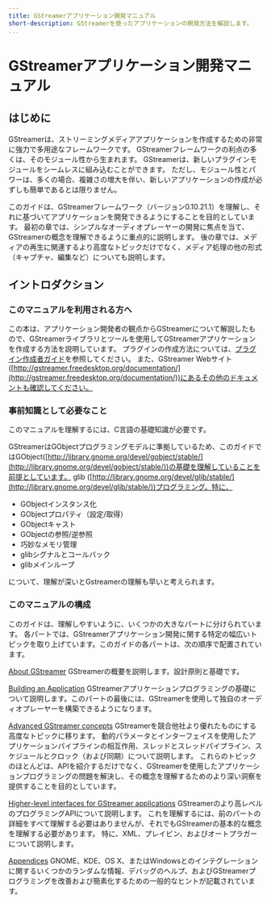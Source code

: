 ```yaml
---
title: GStreamerアプリケーション開発マニュアル
short-description: GStreamerを使ったアプリケーションの開発方法を解説します。
...
```


# GStreamerアプリケーション開発マニュアル

## はじめに

GStreamerは、ストリーミングメディアアプリケーションを作成するための非常に強力で多用途なフレームワークです。
GStreamerフレームワークの利点の多くは、そのモジュール性から生まれます。
GStreamerは、新しいプラグインモジュールをシームレスに組み込むことができます。
ただし、モジュール性とパワーは、多くの場合、複雑さの増大を伴い、新しいアプリケーションの作成が必ずしも簡単であるとは限りません。

このガイドは、GStreamerフレームワーク（バージョン0.10.21.1）を理解し、それに基づいてアプリケーションを開発できるようにすることを目的としています。
最初の章では、シンプルなオーディオプレーヤーの開発に焦点を当て、GStreamerの概念を理解できるように重点的に説明します。
後の章では、メディアの再生に関連するより高度なトピックだけでなく、メディア処理の他の形式（キャプチャ、編集など）についても説明します。

## イントロダクション

### このマニュアルを利用される方へ

この本は、アプリケーション開発者の観点からGStreamerについて解説したもので、GStreamerライブラリとツールを使用してGStreamerアプリケーションを作成する方法を説明しています。
プラグインの作成方法については、[プラグイン作成者ガイド](http://gstreamer.freedesktop.org/data/doc/gstreamer/head/pwg/html/index.html)を参照してください。
また、GStreamer Webサイト([http://gstreamer.freedesktop.org/documentation/](http://gstreamer.freedesktop.org/documentation/))にあるその他のドキュメントも確認してください。

### 事前知識として必要なこと

このマニュアルを理解するには、C言語の基礎知識が必要です。

GStreamerはGObjectプログラミングモデルに準拠しているため、このガイドではGObject([http://library.gnome.org/devel/gobject/stable/](http://library.gnome.org/devel/gobject/stable/))の基礎を理解していることを前提としています。
glib ([http://library.gnome.org/devel/glib/stable/](http://library.gnome.org/devel/glib/stable/))プログラミング。特に、

- GObjectインスタンス化
- GObjectプロパティ（設定/取得）
- GObjectキャスト
- GObjectの参照/逆参照
- 巧妙なメモリ管理
- glibシグナルとコールバック
- glibメインループ

について、理解が深いとGstreamerの理解も早いと考えられます。

### このマニュアルの構成

このガイドは、理解しやすいように、いくつかの大きなパートに分けられています。
各パートでは、GStreamerアプリケーション開発に関する特定の幅広いトピックを取り上げています。このガイドの各パートは、次の順序で配置されています。

[About GStreamer][about]
GStreamerの概要を説明します。設計原則と基礎です。

[Building an Application][app-building]
GStreamerアプリケーションプログラミングの基礎について説明します。このパートの最後には、GStreamerを使用して独自のオーディオプレーヤーを構築できるようになります。

[Advanced GStreamer concepts][advanced]
GStreamerを競合他社より優れたものにする高度なトピックに移ります。
動的パラメータとインターフェイスを使用したアプリケーションパイプラインの相互作用、スレッドとスレッドパイプライン、スケジュールとクロック（および同期）について説明します。
これらのトピックのほとんどは、APIを紹介するだけでなく、GStreamerを使用したアプリケーションプログラミングの問題を解決し、その概念を理解するためのより深い洞察を提供することを目的としています。

[Higher-level interfaces for GStreamer applications][highlevel]
GStreamerのより高レベルのプログラミングAPIについて説明します。
これを理解するには、前のパートの詳細をすべて理解する必要はありませんが、それでもGStreamerの基本的な概念を理解する必要があります。
特に、XML、プレイビン、およびオートプラガーについて説明します。

[Appendices][appendix]
GNOME、KDE、OS X、またはWindowsとのインテグレーションに関するいくつかのランダムな情報、デバッグのヘルプ、およびGStreamerプログラミングを改善および簡素化するための一般的なヒントが記載されています。

[about]: application-development/introduction/index.md
[app-building]: application-development/basics/index.md
[advanced]: application-development/advanced/index.md
[highlevel]: application-development/highlevel/index.md
[appendix]: application-development/appendix/index.md
